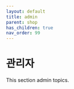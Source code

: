 ```yaml
---
layout: default
title: admin
parent: shop
has_children: true
nav_order: 99
---
```


# 관리자 

This section admin topics.
